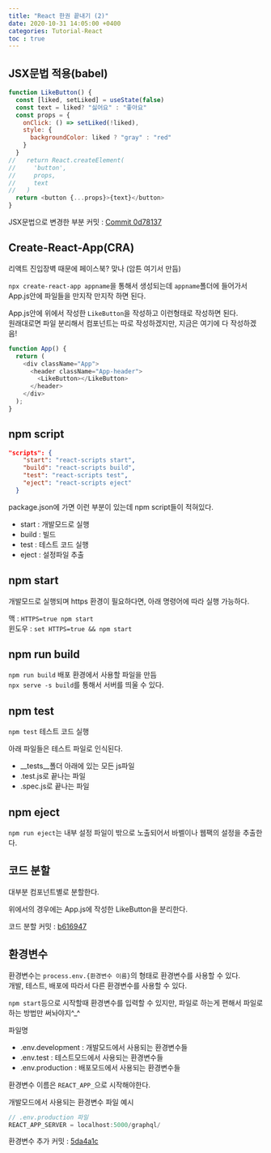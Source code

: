 ```yaml
---
title: "React 한권 끝내기 (2)"
date: 2020-10-31 14:05:00 +0400
categories: Tutorial-React
toc : true
---
```


## JSX문법 적용(babel)

```js
function LikeButton() {
  const [liked, setLiked] = useState(false)
  const text = liked? "싫어요" : "좋아요"
  const props = {
    onClick: () => setLiked(!liked),
    style: {
      backgroundColor: liked ? "gray" : "red"
    }
  }
//   return React.createElement(
//     'button',
//     props,
//     text
//   )
  return <button {...props}>{text}</button>
}
```

JSX문법으로 변경한 부분 커밋 : [Commit 0d78137](https://github.com/windowdong11/ReactTutorial/commit/0d78137af2a55171a4abb3c28f600152399aee1f)

## Create-React-App(CRA)

리액트 진입장벽 때문에 페이스북? 맞나 (암튼 여기서 만듬)

```npx create-react-app appname```을 통해서 생성되는데 ```appname```폴더에 들어가서 App.js안에 파일들을 만지작 만지작 하면 된다.

App.js안에 위에서 작성한 ```LikeButton```을 작성하고 이런형태로 작성하면 된다.  
원래대로면 파일 분리해서 컴포넌트는 따로 작성하겠지만, 지금은 여기에 다 작성하겠음!

```js
function App() {
  return (
    <div className="App">
      <header className="App-header">
        <LikeButton></LikeButton>
      </header>
    </div>
  );
}
```

## npm script

```json
"scripts": {
    "start": "react-scripts start",
    "build": "react-scripts build",
    "test": "react-scripts test",
    "eject": "react-scripts eject"
  }
```

package.json에 가면 이런 부분이 있는데 npm script들이 적혀있다.  

+ start : 개발모드로 실행
+ build : 빌드
+ test : 테스트 코드 실행
+ eject : 설정파일 추출  

## npm start

개발모드로 실행되며 https 환경이 필요하다면, 아래 명령어에 따라 실행 가능하다.

맥 : ```HTTPS=true npm start```  
윈도우 : ```set HTTPS=true && npm start```

## npm run build

```npm run build``` 배포 환경에서 사용할 파일을 만듬  
```npx serve -s build```를 통해서 서버를 띄울 수 있다.  

## npm test

```npm test``` 테스트 코드 실행  

아래 파일들은 테스트 파일로 인식된다.  

+ \_\_tests__폴더 아래에 있는 모든 js파일
+ .test.js로 끝나는 파일
+ .spec.js로 끝나는 파일

## npm eject

```npm run eject```는 내부 설정 파일이 밖으로 노출되어서 바벨이나 웹팩의 설정을 추출한다.

## 코드 분할

대부분 컴포넌트별로 분할한다.

위에서의 경우에는 App.js에 작성한 LikeButton을 분리한다.

코드 분할 커밋 : [b616947](https://github.com/windowdong11/ReactTutorial/commit/b6169477a64c3413fd602cbceebc1198805ccc34)

## 환경변수

환경변수는 ```process.env.{환경변수 이름}```의 형태로 환경변수를 사용할 수 있다.  
개발, 테스트, 배포에 따라서 다른 환경변수를 사용할 수 있다.  

```npm start```등으로 시작할때 환경변수를 입력할 수 있지만, 파일로 하는게 편해서 파일로 하는 방법만 써놔야지^_^

파일명

+ .env.development : 개발모드에서 사용되는 환경변수들
+ .env.test : 테스트모드에서 사용되는 환경변수들
+ .env.production : 배포모드에서 사용되는 환경변수들

환경변수 이름은 ```REACT_APP_```으로 시작해야한다.

개발모드에서 사용되는 환경변수 파일 예시

```js
// .env.production 파일
REACT_APP_SERVER = localhost:5000/graphql/
```

환경변수 추가 커밋 : [5da4a1c](https://github.com/windowdong11/ReactTutorial/commit/5da4a1c139e3be5934cce6d64603c98631297f74)